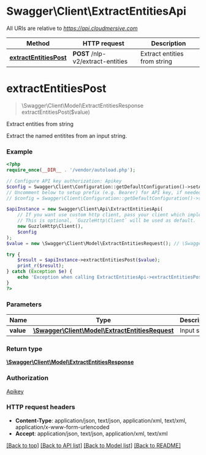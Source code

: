 # Swagger\Client\ExtractEntitiesApi

All URIs are relative to *https://api.cloudmersive.com*

Method | HTTP request | Description
------------- | ------------- | -------------
[**extractEntitiesPost**](ExtractEntitiesApi.md#extractEntitiesPost) | **POST** /nlp-v2/extract-entities | Extract entities from string


# **extractEntitiesPost**
> \Swagger\Client\Model\ExtractEntitiesResponse extractEntitiesPost($value)

Extract entities from string

Extract the named entitites from an input string.

### Example
```php
<?php
require_once(__DIR__ . '/vendor/autoload.php');

// Configure API key authorization: Apikey
$config = Swagger\Client\Configuration::getDefaultConfiguration()->setApiKey('Apikey', 'YOUR_API_KEY');
// Uncomment below to setup prefix (e.g. Bearer) for API key, if needed
// $config = Swagger\Client\Configuration::getDefaultConfiguration()->setApiKeyPrefix('Apikey', 'Bearer');

$apiInstance = new Swagger\Client\Api\ExtractEntitiesApi(
    // If you want use custom http client, pass your client which implements `GuzzleHttp\ClientInterface`.
    // This is optional, `GuzzleHttp\Client` will be used as default.
    new GuzzleHttp\Client(),
    $config
);
$value = new \Swagger\Client\Model\ExtractEntitiesRequest(); // \Swagger\Client\Model\ExtractEntitiesRequest | Input string

try {
    $result = $apiInstance->extractEntitiesPost($value);
    print_r($result);
} catch (Exception $e) {
    echo 'Exception when calling ExtractEntitiesApi->extractEntitiesPost: ', $e->getMessage(), PHP_EOL;
}
?>
```

### Parameters

Name | Type | Description  | Notes
------------- | ------------- | ------------- | -------------
 **value** | [**\Swagger\Client\Model\ExtractEntitiesRequest**](../Model/ExtractEntitiesRequest.md)| Input string |

### Return type

[**\Swagger\Client\Model\ExtractEntitiesResponse**](../Model/ExtractEntitiesResponse.md)

### Authorization

[Apikey](../../README.md#Apikey)

### HTTP request headers

 - **Content-Type**: application/json, text/json, application/xml, text/xml, application/x-www-form-urlencoded
 - **Accept**: application/json, text/json, application/xml, text/xml

[[Back to top]](#) [[Back to API list]](../../README.md#documentation-for-api-endpoints) [[Back to Model list]](../../README.md#documentation-for-models) [[Back to README]](../../README.md)

